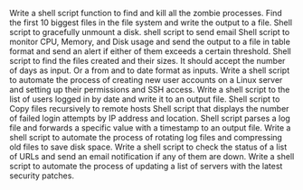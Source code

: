 Write a shell script function to find and kill all the zombie processes.
Find the first 10 biggest files in the file system and write the output to a file.
Shell script to gracefully unmount a disk.
shell script to send email
Shell script to monitor CPU, Memory, and Disk usage and send the output to a file in table format and send an alert if either of them exceeds a certain threshold.
Shell script to find the files created and their sizes. It should accept the number of days as input. Or a from and to date format as inputs.
Write a shell script to automate the process of creating new user accounts on a Linux server and setting up their permissions and SSH access.
Write a shell script to the list of users logged in by date and write it to an output file.
Shell script to Copy files recursively to remote hosts
Shell script that displays the number of failed login attempts by IP address and location.
Shell script parses a log file and forwards a specific value with a timestamp to an output file.
Write a shell script to automate the process of rotating log files and compressing old files to save disk space.
Write a shell script to check the status of a list of URLs and send an email notification if any of them are down.
Write a shell script to automate the process of updating a list of servers with the latest security patches. 
